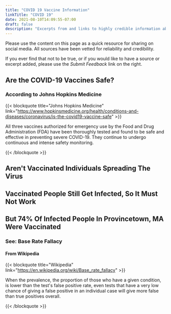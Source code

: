```yaml
---
title: "COVID 19 Vaccine Information"
linkTitle: "COVID 19"
date: 2021-08-10T14:09:55-07:00
draft: false
description: "Excerpts from and links to highly credible information about the COVID-19 Vaccines"
---
```


Please use the content on this page as a quick resource for sharing on social media. All sources have been vetted for reliability and credibility.

If you ever find that not to be true, or if you would like to have a source or excerpt added, please use the *Submit Feedback* link on the right.

## Are the COVID-19 Vaccines Safe?

### According to Johns Hopkins Medicine

{{< blockquote title="Johns Hopkins Medicine" link="https://www.hopkinsmedicine.org/health/conditions-and-diseases/coronavirus/is-the-covid19-vaccine-safe" >}}

All three vaccines authorized for emergency use by the Food and Drug Administration (FDA) have been thoroughly tested and found to be safe and effective in preventing severe COVID-19. They continue to undergo continuous and intense safety monitoring.

{{< /blockquote >}}

## Aren't Vaccinated Individuals Spreading The Virus

## Vaccinated People Still Get Infected, So It Must Not Work

## But 74% Of Infected People In Provincetown, MA Were Vaccinated

### See: Base Rate Fallacy

#### From Wikipedia

{{< blockquote title="Wikipedia" link="https://en.wikipedia.org/wiki/Base_rate_fallacy" >}}

When the prevalence, the proportion of those who have a given condition, is lower than the test's false positive rate, even tests that have a very low chance of giving a false positive in an individual case will give more false than true positives overall.

{{< /blockquote >}}